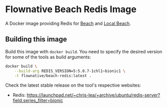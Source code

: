# Flownative Beach Redis Image

A Docker image providing Redis for [Beach](https://www.flownative.com/beach) and [Local Beach](https://www.flownative.com/localbeach).

## Building this image

Build this image with `docker build`. You need to specify the desired version for some
of the tools as build arguments:

```bash
docker build \
    --build-arg REDIS_VERSION=5:5.0.7-1chl1~bionic1 \
    -t flownative/beach-redis:latest .
```

Check the latest stable release on the tool's respective websites:
 
- Redis: https://launchpad.net/~chris-lea/+archive/ubuntu/redis-server?field.series_filter=bionic
